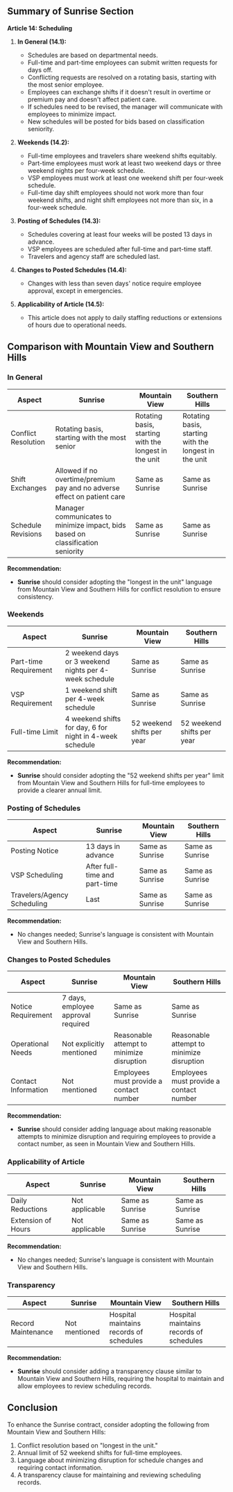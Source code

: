 ## Summary of Sunrise Section

**Article 14: Scheduling**

1. **In General (14.1):**
   - Schedules are based on departmental needs.
   - Full-time and part-time employees can submit written requests for days off.
   - Conflicting requests are resolved on a rotating basis, starting with the most senior employee.
   - Employees can exchange shifts if it doesn't result in overtime or premium pay and doesn't affect patient care.
   - If schedules need to be revised, the manager will communicate with employees to minimize impact.
   - New schedules will be posted for bids based on classification seniority.

2. **Weekends (14.2):**
   - Full-time employees and travelers share weekend shifts equitably.
   - Part-time employees must work at least two weekend days or three weekend nights per four-week schedule.
   - VSP employees must work at least one weekend shift per four-week schedule.
   - Full-time day shift employees should not work more than four weekend shifts, and night shift employees not more than six, in a four-week schedule.

3. **Posting of Schedules (14.3):**
   - Schedules covering at least four weeks will be posted 13 days in advance.
   - VSP employees are scheduled after full-time and part-time staff.
   - Travelers and agency staff are scheduled last.

4. **Changes to Posted Schedules (14.4):**
   - Changes with less than seven days' notice require employee approval, except in emergencies.

5. **Applicability of Article (14.5):**
   - This article does not apply to daily staffing reductions or extensions of hours due to operational needs.

## Comparison with Mountain View and Southern Hills

### In General

| Aspect | Sunrise | Mountain View | Southern Hills |
|-------|---------|---------------|----------------|
| Conflict Resolution | Rotating basis, starting with the most senior | Rotating basis, starting with the longest in the unit | Rotating basis, starting with the longest in the unit |
| Shift Exchanges | Allowed if no overtime/premium pay and no adverse effect on patient care | Same as Sunrise | Same as Sunrise |
| Schedule Revisions | Manager communicates to minimize impact, bids based on classification seniority | Same as Sunrise | Same as Sunrise |

**Recommendation:** 
- **Sunrise** should consider adopting the "longest in the unit" language from Mountain View and Southern Hills for conflict resolution to ensure consistency.

### Weekends

| Aspect | Sunrise | Mountain View | Southern Hills |
|-------|---------|---------------|----------------|
| Part-time Requirement | 2 weekend days or 3 weekend nights per 4-week schedule | Same as Sunrise | Same as Sunrise |
| VSP Requirement | 1 weekend shift per 4-week schedule | Same as Sunrise | Same as Sunrise |
| Full-time Limit | 4 weekend shifts for day, 6 for night in 4-week schedule | 52 weekend shifts per year | 52 weekend shifts per year |

**Recommendation:**
- **Sunrise** should consider adopting the "52 weekend shifts per year" limit from Mountain View and Southern Hills for full-time employees to provide a clearer annual limit.

### Posting of Schedules

| Aspect | Sunrise | Mountain View | Southern Hills |
|-------|---------|---------------|----------------|
| Posting Notice | 13 days in advance | Same as Sunrise | Same as Sunrise |
| VSP Scheduling | After full-time and part-time | Same as Sunrise | Same as Sunrise |
| Travelers/Agency Scheduling | Last | Same as Sunrise | Same as Sunrise |

**Recommendation:**
- No changes needed; Sunrise's language is consistent with Mountain View and Southern Hills.

### Changes to Posted Schedules

| Aspect | Sunrise | Mountain View | Southern Hills |
|-------|---------|---------------|----------------|
| Notice Requirement | 7 days, employee approval required | Same as Sunrise | Same as Sunrise |
| Operational Needs | Not explicitly mentioned | Reasonable attempt to minimize disruption | Reasonable attempt to minimize disruption |
| Contact Information | Not mentioned | Employees must provide a contact number | Employees must provide a contact number |

**Recommendation:**
- **Sunrise** should consider adding language about making reasonable attempts to minimize disruption and requiring employees to provide a contact number, as seen in Mountain View and Southern Hills.

### Applicability of Article

| Aspect | Sunrise | Mountain View | Southern Hills |
|-------|---------|---------------|----------------|
| Daily Reductions | Not applicable | Same as Sunrise | Same as Sunrise |
| Extension of Hours | Not applicable | Same as Sunrise | Same as Sunrise |

**Recommendation:**
- No changes needed; Sunrise's language is consistent with Mountain View and Southern Hills.

### Transparency

| Aspect | Sunrise | Mountain View | Southern Hills |
|-------|---------|---------------|----------------|
| Record Maintenance | Not mentioned | Hospital maintains records of schedules | Hospital maintains records of schedules |

**Recommendation:**
- **Sunrise** should consider adding a transparency clause similar to Mountain View and Southern Hills, requiring the hospital to maintain and allow employees to review scheduling records.

## Conclusion

To enhance the Sunrise contract, consider adopting the following from Mountain View and Southern Hills:
1. Conflict resolution based on "longest in the unit."
2. Annual limit of 52 weekend shifts for full-time employees.
3. Language about minimizing disruption for schedule changes and requiring contact information.
4. A transparency clause for maintaining and reviewing scheduling records.